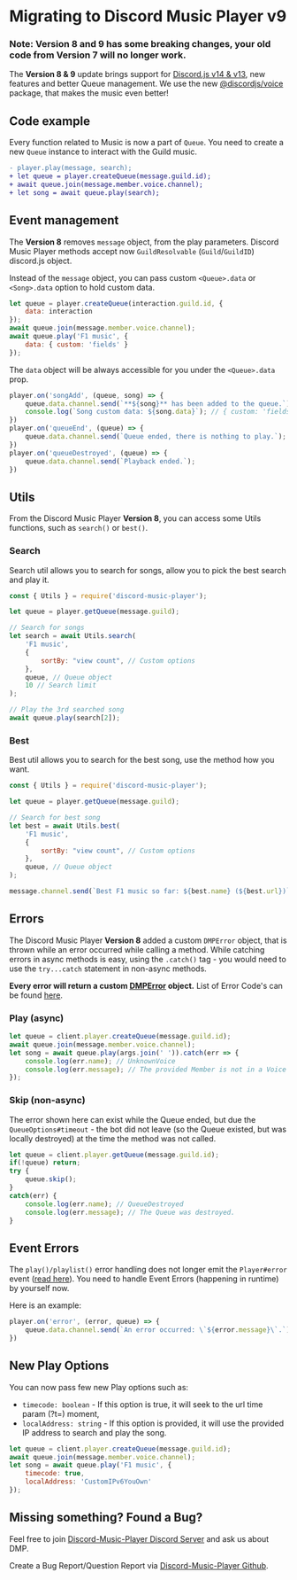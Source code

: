 # Migrating to Discord Music Player v9

### Note: Version 8 and 9 has some breaking changes, your old code from Version 7 will no longer work.

The **Version 8 & 9** update brings support for [Discord.js v14 & v13](https://www.npmjs.com/package/discord.js), new features and better Queue management.
We use the new [@discordjs/voice](https://www.npmjs.com/package/@discordjs/voice) package, that makes the music even better!

## Code example

Every function related to Music is now a part of `Queue`.
You need to create a new `Queue` instance to interact with the Guild music.
```diff
- player.play(message, search);
+ let queue = player.createQueue(message.guild.id);
+ await queue.join(message.member.voice.channel);
+ let song = await queue.play(search);
```

## Event management

The **Version 8** removes `message` object, from the play parameters.
Discord Music Player methods accept now `GuildResolvable` (`Guild`/`GuildID`) discord.js object.

Instead of the `message` object, you can pass custom `<Queue>.data` or `<Song>.data` option to hold custom data.
```js
let queue = player.createQueue(interaction.guild.id, {
    data: interaction
});
await queue.join(message.member.voice.channel);
await queue.play('F1 music', {
    data: { custom: 'fields' }
});
```
The `data` object will be always accessible for you under the `<Queue>.data` prop.
```js
player.on('songAdd', (queue, song) => {
    queue.data.channel.send(`**${song}** has been added to the queue.`);
    console.log(`Song custom data: ${song.data}`); // { custom: 'fields' }
})
player.on('queueEnd', (queue) => {
    queue.data.channel.send(`Queue ended, there is nothing to play.`);
})
player.on('queueDestroyed', (queue) => {
    queue.data.channel.send(`Playback ended.`);
})
```

## Utils
From the Discord Music Player **Version 8**, you can access some Utils functions, such as `search()` or `best()`.

### Search
Search util allows you to search for songs, allow you to pick the best search and play it.
```js
const { Utils } = require('discord-music-player');

let queue = player.getQueue(message.guild);

// Search for songs
let search = await Utils.search(
    'F1 music',
    {
        sortBy: "view count", // Custom options
    },
    queue, // Queue object
    10 // Search limit
);

// Play the 3rd searched song
await queue.play(search[2]);
```

### Best
Best util allows you to search for the best song, use the method how you want.
```js
const { Utils } = require('discord-music-player');

let queue = player.getQueue(message.guild);

// Search for best song
let best = await Utils.best(
    'F1 music',
    {
        sortBy: "view count", // Custom options
    },
    queue, // Queue object
);

message.channel.send(`Best F1 music so far: ${best.name} (${best.url})`);
```

## Errors
The Discord Music Player **Version 8** added a custom `DMPError` object, that is thrown while an error occurred while calling a method.
While catching errors in async methods is easy, using the `.catch()` tag - you would need to use the `try...catch` statement in non-async methods.

**Every error will return a custom [DMPError](https://discord-music-player.js.org/docs/main/development/class/DMPError) object.**
List of Error Code's can be found [here](https://discord-music-player.js.org/docs/main/development/typedef/DMPErrors).
### Play (async)
```js
let queue = client.player.createQueue(message.guild.id);
await queue.join(message.member.voice.channel);
let song = await queue.play(args.join(' ')).catch(err => {
    console.log(err.name); // UnknownVoice
    console.log(err.message); // The provided Member is not in a Voice Channel.
});
```

### Skip (non-async)
The error shown here can exist while the Queue ended,
but due the `QueueOptions#timeout` - the bot did not leave (so the Queue existed, but was locally destroyed) at the time the method was not called.
```js
let queue = client.player.getQueue(message.guild.id);
if(!queue) return;
try {
    queue.skip();
}
catch(err) {
    console.log(err.name); // QueueDestroyed
    console.log(err.message); // The Queue was destroyed.
}
```

## Event Errors
The `play()/playlist()` error handling does not longer emit the `Player#error` event ([read here](#Errors)).
You need to handle Event Errors (happening in runtime) by yourself now.

Here is an example:
```js
player.on('error', (error, queue) => {
    queue.data.channel.send(`An error occurred: \`${error.message}\`.`);
})
```

## New Play Options
You can now pass few new Play options such as:
- `timecode: boolean` - If this option is true, it will seek to the url time param (?t=) moment,
- `localAddress: string` - If this option is provided, it will use the provided IP address to search and play the song.
```js
let queue = client.player.createQueue(message.guild.id);
await queue.join(message.member.voice.channel);
let song = await queue.play('F1 music', {
    timecode: true,
    localAddress: 'CustomIPv6YouOwn'
});
```

## Missing something? Found a Bug?
Feel free to join [Discord-Music-Player Discord Server](https://discord.gg/6fejZNsmFC) and ask us about DMP.

Create a Bug Report/Question Report via [Discord-Music-Player Github](https://github.com/SushiBtw/discord-music-player/issues).

